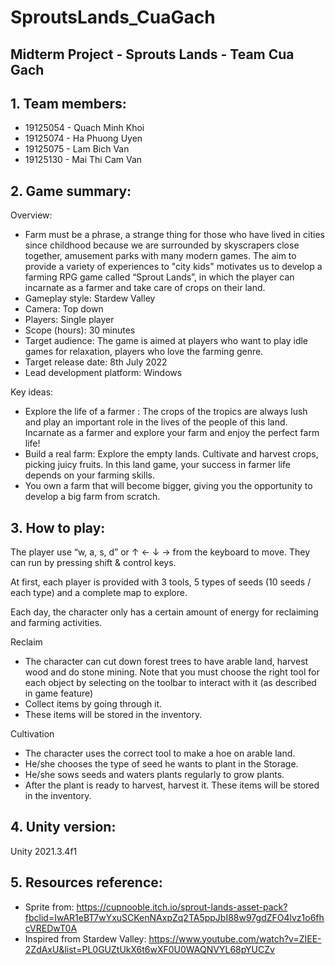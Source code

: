 # SproutsLands_CuaGach
## Midterm Project - Sprouts Lands - Team Cua Gach

## 1. Team members:
- 19125054 - Quach Minh Khoi
- 19125074 - Ha Phuong Uyen
- 19125075 - Lam Bich Van
- 19125130 - Mai Thi Cam Van

## 2. Game summary:

Overview:
- Farm must be a phrase, a strange thing for those who have lived in cities since childhood because we are surrounded by skyscrapers close together, amusement parks with many modern games. The aim to provide a variety of experiences to "city kids" motivates us to develop a farming RPG game called “Sprout Lands”, in which the player can incarnate as a farmer and take care of crops on their land. 
- Gameplay style: Stardew Valley
- Camera: Top down 
- Players: Single player 
- Scope (hours): 30 minutes 
- Target audience: The game is aimed at players who want to play idle games for relaxation, players who love the farming genre. 
- Target release date: 8th July 2022 
- Lead development platform: Windows

Key ideas:
- Explore the life of a farmer : The crops of the tropics are always lush and play an important role in the lives of the people of this land. Incarnate as a farmer and explore your farm and enjoy the perfect farm life! 
- Build a real farm: Explore the empty lands. Cultivate and harvest crops, picking juicy fruits. In this land game, your success in farmer life depends on your farming skills. 
- You own a farm that will become bigger, giving you the opportunity to develop a big farm from scratch.

## 3. How to play:
The player use “w, a, s, d” or ↑ ← ↓ → from the keyboard to move. They can run by pressing shift & control keys.

At first, each player is provided with 3 tools, 5 types of seeds (10 seeds / each type) and a complete map to explore.

Each day, the character only has a certain amount of energy for reclaiming and farming activities.

Reclaim
- The character can cut down forest trees to have arable land, harvest wood and do stone mining. Note that you must choose the right tool for each object by selecting on the toolbar to interact with it (as described in game feature)
- Collect items by going through it.
- These items will be stored in the inventory.

Cultivation
- The character uses the correct tool to make a hoe on arable land.
- He/she chooses the type of seed he wants to plant in the Storage.
- He/she sows seeds and waters plants regularly to grow plants.
- After the plant is ready to harvest, harvest it. These items will be stored in the inventory.
 

## 4. Unity version: 
Unity 2021.3.4f1

## 5. Resources reference:
- Sprite from: https://cupnooble.itch.io/sprout-lands-asset-pack?fbclid=IwAR1eBT7wYxuSCKenNAxpZq2TA5ppJbI88w97gdZFO4lvz1o6fhcVREDwT0A
- Inspired from Stardew Valley: https://www.youtube.com/watch?v=ZIEE-2ZdAxU&list=PL0GUZtUkX6t6wXF0U0WAQNVYL68pYUCZv
